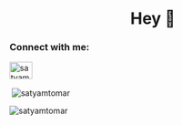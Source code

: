 <h1 align="center">Hey 👋</h1>
<h3 align="left">Connect with me:</h3>
<p align="left">
<a href="https://linkedin.com/in/satyam-tomar-0873a91b0" target="blank"><img align="center" src="https://raw.githubusercontent.com/rahuldkjain/github-profile-readme-generator/master/src/images/icons/Social/linked-in-alt.svg" alt="satyam-tomar-0873a91b0" height="30" width="40" /></a>
</p>

<p>&nbsp;<img align="center" src="https://github-readme-stats.vercel.app/api?username=satyamtomar&show_icons=true&theme=cobalt&title_color=206192&text_color=221b1b&bg_color=ffffff&locale=en" alt="satyamtomar" /></p>

<p><img align="center" src="https://github-readme-streak-stats.herokuapp.com/?user=satyamtomar&theme=default" alt="satyamtomar" /></p>
